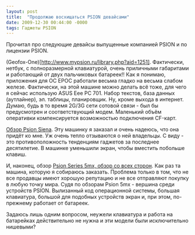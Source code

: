 ```yaml
---
layout: post
title:  "Продолжаю восхищаться PSION девайсами"
date: 2009-12-30 00:44:00 -0000
tags: Гаджеты PSION
---
```


Прочитал про следующие девайсы выпущенные компанией PSION и по лицензии PSION.

(Geofox-One)[http://www.mypsion.ru/library.php?aid=1251]. Фактически, нетбук, с полноразмерной клавиатурой, очень приличными габаритами и работающий от двух пальчиковых батареек!!  Как я понимаю, приложения для ОС EPOC работали весьма гладко на весьма слабом железе. Фактически, на этой машине можно делать всё тоже, для чего я сейчас использую ASUS Eee PC 701. Набор текстов, база данных (аутлайнер), эл. таблицы, планировщик. Ну, кроме выхода в интернет. Думаю, будь в то время 2G/3G сети сотовой связи - был бы предусмотрен и соответствующий модем. Маленький объём оперативки компенсируется возможностью подключения CF-карт.

<a href="http://www.mypsion.ru/library.php?aid=846">Обзор Psion Siena</a>. Эту машинку я заказал и очень надеюсь, что она придёт ко мне. Уж очень тепло отзываются о ней владельцы. С виду - это противоположность тенденциям гаджетов за последнее десятилетие. В машинке уменьшили экран, чтобы вместить побольше клавиш. 

И, наконец, обзор <a href="http://www.mypsion.ru/library.php?aid=693">Psion Series 5mx, обзор со всех сторон</a>. Как раз та машина, которую я собираюсь заказать. Проблема только в том, что не все продавцы имеют хорошую репутацию и не все отправляют покупку в любую точку мира. Судя по обзорам Psion 5mx - вершина среди устройств PSION. Вылизанный код операционной системы, большая клавиатура, большой для подобных устройств экран и, при этом, по-прежнему работает от батареек.

Задаюсь лишь одним вопросом, неужели клавиатура и работа на батарейках действительно не нужна и эти модели были исключительно нишевыми?